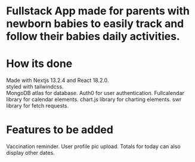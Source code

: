 # Fullstack App made for parents with newborn babies to easily track and follow their babies daily activities.

# How its done

Made with Nextjs 13.2.4 and React 18.2.0.  
styled with tailwindcss.  
MongoDB atlas for database.
Auth0 for user authentication.
Fullcalendar library for calendar elements.
chart.js library for charting elements.
swr library for fetch requests.

# Features to be added

Vaccination reminder.
User profile pic upload.
Totals for today can also display other dates.
